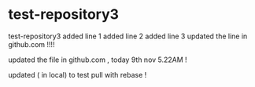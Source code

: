 # test-repository3
test-repository3
added line 1
added line 2
added line 3
updated the line in github.com !!!!

updated the file in github.com , today 9th nov 5.22AM !


updated ( in local) to test pull with rebase !